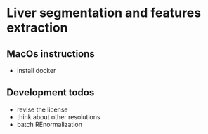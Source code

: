 # Liver segmentation and features extraction

## MacOs instructions
 - install docker

## Development todos
 - revise the license
 - think about other resolutions
 - batch REnormalization